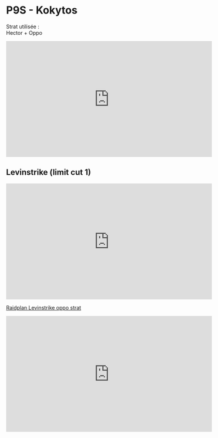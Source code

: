 # P9S - Kokytos

Strat utilisée :  
Hector + Oppo  

<iframe width="560" height="315" src="https://www.youtube.com/embed/rnKHQtYCuAk" title="YouTube video player" frameborder="0" allow="accelerometer; autoplay; clipboard-write; encrypted-media; gyroscope; picture-in-picture" allowfullscreen></iframe> 

## Levinstrike (limit cut 1)

<iframe width="560" height="315" src="https://www.youtube.com/embed/oSdv6f8qNA0" title="YouTube video player" frameborder="0" allow="accelerometer; autoplay; clipboard-write; encrypted-media; gyroscope; picture-in-picture" allowfullscreen></iframe> 

[Raidplan Levinstrike oppo strat](https://raidplan.io/plan/03yOntOM-iZAhpZz)



<iframe width="560" height="315" src="https://www.youtube.com/embed/2yV2oTFwmrc" title="YouTube video player" frameborder="0" allow="accelerometer; autoplay; clipboard-write; encrypted-media; gyroscope; picture-in-picture; web-share" allowfullscreen></iframe>
